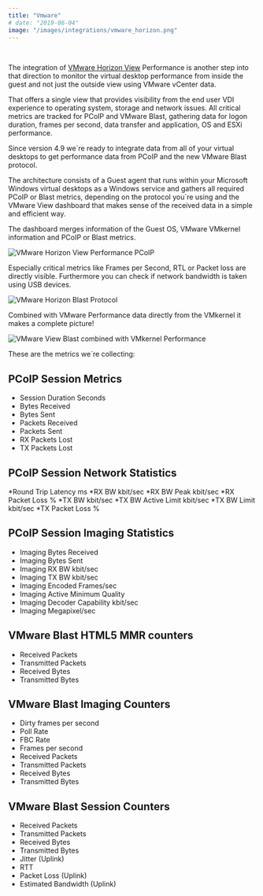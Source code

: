 ```yaml
---
title: "Vmware"
# date: "2019-06-04"
image: "/images/integrations/vmware_horizon.png"
---
```


 

<!-- ![Vmware](/images/integrations/vmware_horizon.png) -->



The integration of [VMware Horizon View](https://www.vmware.com/products/horizon.html) Performance is another step into that direction to monitor the virtual desktop performance from inside the guest and not just the outside view using VMware vCenter data.

That offers a single view that provides visibility from the end user VDI experience to operating system, storage and network issues. All critical metrics are tracked for PCoIP and VMware Blast, gathering data for logon duration, frames per second, data transfer and application, OS and ESXi performance.

Since version 4.9 we´re ready to integrate data from all of your virtual desktops to get performance data from PCoIP and the new VMware Blast protocol.

The architecture consists of a Guest agent that runs within your Microsoft Windows virtual desktops as a Windows service and gathers all required PCoIP or Blast metrics, depending on the protocol you´re using and the VMware View dashboard that makes sense of the received data in a simple and efficient way.

The dashboard merges information of the Guest OS, VMware VMkernel information and PCoIP or Blast metrics.

![VMware Horizon View Performance PCoIP](/images/integrations/posts/vmware_view-3.png)


Especially critical metrics like Frames per Second, RTL or Packet loss are directly visible. Furthermore you can check if network bandwidth is taken using USB devices.


![VMware Horizon Blast Protocol](/images/integrations/posts/blast-1.png)


Combined with VMware Performance data directly from the VMkernel it makes a complete picture!


![VMware View Blast combined with VMkernel Performance](/images/integrations/posts/vmview_blast_v2_sm.png)


These are the metrics we´re collecting:

## PCoIP Session Metrics
* Session Duration Seconds
* Bytes Received
* Bytes Sent
* Packets Received
* Packets Sent
* RX Packets Lost
* TX Packets Lost

## PCoIP Session Network Statistics
*Round Trip Latency ms
*RX BW kbit/sec
*RX BW Peak kbit/sec
*RX Packet Loss %
*TX BW kbit/sec
*TX BW Active Limit kbit/sec
*TX BW Limit kbit/sec
*TX Packet Loss %

## PCoIP Session Imaging Statistics
* Imaging Bytes Received
* Imaging Bytes Sent
* Imaging RX BW kbit/sec
* Imaging TX BW kbit/sec
* Imaging Encoded Frames/sec
* Imaging Active Minimum Quality
* Imaging Decoder Capability kbit/sec
* Imaging Megapixel/sec

## VMware Blast HTML5 MMR counters
* Received Packets
* Transmitted Packets
* Received Bytes
* Transmitted Bytes

## VMware Blast Imaging Counters
* Dirty frames per second
* Poll Rate
* FBC Rate
* Frames per second
* Received Packets
* Transmitted Packets
* Received Bytes
* Transmitted Bytes

## VMware Blast Session Counters
* Received Packets
* Transmitted Packets
* Received Bytes
* Transmitted Bytes
* Jitter (Uplink)
* RTT
* Packet Loss (Uplink)
* Estimated Bandwidth (Uplink)